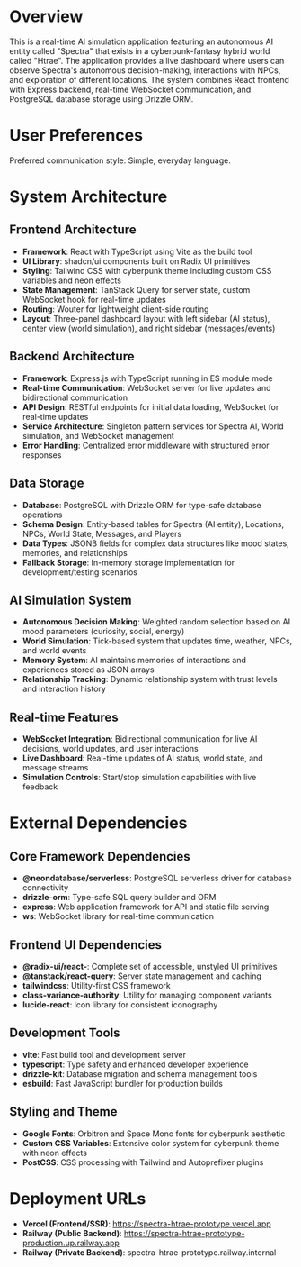 # Overview

This is a real-time AI simulation application featuring an autonomous AI entity called "Spectra" that exists in a cyberpunk-fantasy hybrid world called "Htrae". The application provides a live dashboard where users can observe Spectra's autonomous decision-making, interactions with NPCs, and exploration of different locations. The system combines React frontend with Express backend, real-time WebSocket communication, and PostgreSQL database storage using Drizzle ORM.

# User Preferences

Preferred communication style: Simple, everyday language.

# System Architecture

## Frontend Architecture
- **Framework**: React with TypeScript using Vite as the build tool
- **UI Library**: shadcn/ui components built on Radix UI primitives
- **Styling**: Tailwind CSS with cyberpunk theme including custom CSS variables and neon effects
- **State Management**: TanStack Query for server state, custom WebSocket hook for real-time updates
- **Routing**: Wouter for lightweight client-side routing
- **Layout**: Three-panel dashboard layout with left sidebar (AI status), center view (world simulation), and right sidebar (messages/events)

## Backend Architecture
- **Framework**: Express.js with TypeScript running in ES module mode
- **Real-time Communication**: WebSocket server for live updates and bidirectional communication
- **API Design**: RESTful endpoints for initial data loading, WebSocket for real-time updates
- **Service Architecture**: Singleton pattern services for Spectra AI, World simulation, and WebSocket management
- **Error Handling**: Centralized error middleware with structured error responses

## Data Storage
- **Database**: PostgreSQL with Drizzle ORM for type-safe database operations
- **Schema Design**: Entity-based tables for Spectra (AI entity), Locations, NPCs, World State, Messages, and Players
- **Data Types**: JSONB fields for complex data structures like mood states, memories, and relationships
- **Fallback Storage**: In-memory storage implementation for development/testing scenarios

## AI Simulation System
- **Autonomous Decision Making**: Weighted random selection based on AI mood parameters (curiosity, social, energy)
- **World Simulation**: Tick-based system that updates time, weather, NPCs, and world events
- **Memory System**: AI maintains memories of interactions and experiences stored as JSON arrays
- **Relationship Tracking**: Dynamic relationship system with trust levels and interaction history

## Real-time Features
- **WebSocket Integration**: Bidirectional communication for live AI decisions, world updates, and user interactions
- **Live Dashboard**: Real-time updates of AI status, world state, and message streams
- **Simulation Controls**: Start/stop simulation capabilities with live feedback

# External Dependencies

## Core Framework Dependencies
- **@neondatabase/serverless**: PostgreSQL serverless driver for database connectivity
- **drizzle-orm**: Type-safe SQL query builder and ORM
- **express**: Web application framework for API and static file serving
- **ws**: WebSocket library for real-time communication

## Frontend UI Dependencies
- **@radix-ui/react-**: Complete set of accessible, unstyled UI primitives
- **@tanstack/react-query**: Server state management and caching
- **tailwindcss**: Utility-first CSS framework
- **class-variance-authority**: Utility for managing component variants
- **lucide-react**: Icon library for consistent iconography

## Development Tools
- **vite**: Fast build tool and development server
- **typescript**: Type safety and enhanced developer experience
- **drizzle-kit**: Database migration and schema management tools
- **esbuild**: Fast JavaScript bundler for production builds

## Styling and Theme
- **Google Fonts**: Orbitron and Space Mono fonts for cyberpunk aesthetic
- **Custom CSS Variables**: Extensive color system for cyberpunk theme with neon effects
- **PostCSS**: CSS processing with Tailwind and Autoprefixer plugins

# Deployment URLs

- **Vercel (Frontend/SSR)**: https://spectra-htrae-prototype.vercel.app
- **Railway (Public Backend)**: https://spectra-htrae-prototype-production.up.railway.app
- **Railway (Private Backend)**: spectra-htrae-prototype.railway.internal